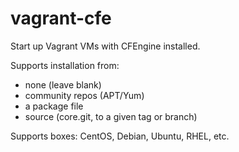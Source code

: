 vagrant-cfe
===========

Start up Vagrant VMs with CFEngine installed.

Supports installation from:
- none (leave blank)
- community repos (APT/Yum)
- a package file
- source (core.git, to a given tag or branch)

Supports boxes: CentOS, Debian, Ubuntu, RHEL, etc.
